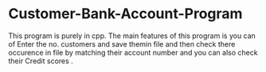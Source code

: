 # Customer-Bank-Account-Program
This program is purely in cpp. The main features of this program is you can of Enter the no. customers and save themin file and then check there occurence in file by matching their account number and you can also check their Credit scores .
